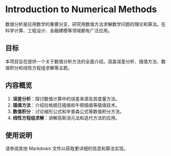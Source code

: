 # Introduction to Numerical Methods

数值分析是应用数学的重要分支，研究用数值方法求解数学问题的理论和算法。在科学计算、工程设计、金融建模等领域都有广泛应用。

## 目标

本项目旨在提供一个关于数值分析方法的全面介绍，涵盖误差分析、插值方法、数值积分和线性方程组求解等主题。

## 内容概览

1. **误差分析**：探讨数值计算中的误差来源及其度量方法。
2. **插值方法**：介绍拉格朗日插值和牛顿插值等插值技术。
3. **数值积分**：讨论梯形公式和辛普森公式等数值积分方法。
4. **线性方程组求解**：讲解高斯消元法和迭代方法的应用。

## 使用说明

请参阅其他 Markdown 文件以获取更详细的信息和算法实现。